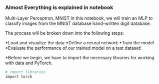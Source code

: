 ### Almost Everything is explained in notebook

Multi-Layer Perceptron, MNIST
In this notebook, we will train an MLP to classify images from the MNIST database hand-written digit database.

The process will be broken down into the following steps:

*Load and visualize the data
*Define a neural network
*Train the model
*Evaluate the performance of our trained model on a test dataset!

*Before we begin, we have to import the necessary libraries for working with data and PyTorch.

```bash
# import libraries
import torch
``` 
